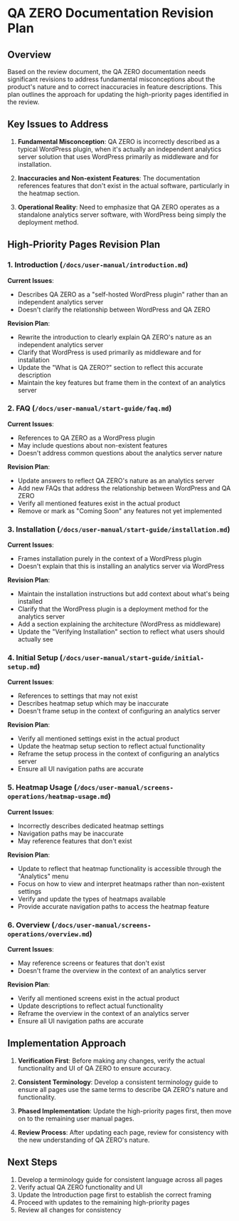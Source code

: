 # QA ZERO Documentation Revision Plan

## Overview

Based on the review document, the QA ZERO documentation needs significant revisions to address fundamental misconceptions about the product's nature and to correct inaccuracies in feature descriptions. This plan outlines the approach for updating the high-priority pages identified in the review.

## Key Issues to Address

1. **Fundamental Misconception**: QA ZERO is incorrectly described as a typical WordPress plugin, when it's actually an independent analytics server solution that uses WordPress primarily as middleware and for installation.

2. **Inaccuracies and Non-existent Features**: The documentation references features that don't exist in the actual software, particularly in the heatmap section.

3. **Operational Reality**: Need to emphasize that QA ZERO operates as a standalone analytics server software, with WordPress being simply the deployment method.

## High-Priority Pages Revision Plan

### 1. Introduction (`/docs/user-manual/introduction.md`)

**Current Issues**:
- Describes QA ZERO as a "self-hosted WordPress plugin" rather than an independent analytics server
- Doesn't clarify the relationship between WordPress and QA ZERO

**Revision Plan**:
- Rewrite the introduction to clearly explain QA ZERO's nature as an independent analytics server
- Clarify that WordPress is used primarily as middleware and for installation
- Update the "What is QA ZERO?" section to reflect this accurate description
- Maintain the key features but frame them in the context of an analytics server

### 2. FAQ (`/docs/user-manual/start-guide/faq.md`)

**Current Issues**:
- References to QA ZERO as a WordPress plugin
- May include questions about non-existent features
- Doesn't address common questions about the analytics server nature

**Revision Plan**:
- Update answers to reflect QA ZERO's nature as an analytics server
- Add new FAQs that address the relationship between WordPress and QA ZERO
- Verify all mentioned features exist in the actual product
- Remove or mark as "Coming Soon" any features not yet implemented

### 3. Installation (`/docs/user-manual/start-guide/installation.md`)

**Current Issues**:
- Frames installation purely in the context of a WordPress plugin
- Doesn't explain that this is installing an analytics server via WordPress

**Revision Plan**:
- Maintain the installation instructions but add context about what's being installed
- Clarify that the WordPress plugin is a deployment method for the analytics server
- Add a section explaining the architecture (WordPress as middleware)
- Update the "Verifying Installation" section to reflect what users should actually see

### 4. Initial Setup (`/docs/user-manual/start-guide/initial-setup.md`)

**Current Issues**:
- References to settings that may not exist
- Describes heatmap setup which may be inaccurate
- Doesn't frame setup in the context of configuring an analytics server

**Revision Plan**:
- Verify all mentioned settings exist in the actual product
- Update the heatmap setup section to reflect actual functionality
- Reframe the setup process in the context of configuring an analytics server
- Ensure all UI navigation paths are accurate

### 5. Heatmap Usage (`/docs/user-manual/screens-operations/heatmap-usage.md`)

**Current Issues**:
- Incorrectly describes dedicated heatmap settings
- Navigation paths may be inaccurate
- May reference features that don't exist

**Revision Plan**:
- Update to reflect that heatmap functionality is accessible through the "Analytics" menu
- Focus on how to view and interpret heatmaps rather than non-existent settings
- Verify and update the types of heatmaps available
- Provide accurate navigation paths to access the heatmap feature

### 6. Overview (`/docs/user-manual/screens-operations/overview.md`)

**Current Issues**:
- May reference screens or features that don't exist
- Doesn't frame the overview in the context of an analytics server

**Revision Plan**:
- Verify all mentioned screens exist in the actual product
- Update descriptions to reflect actual functionality
- Reframe the overview in the context of an analytics server
- Ensure all UI navigation paths are accurate

## Implementation Approach

1. **Verification First**: Before making any changes, verify the actual functionality and UI of QA ZERO to ensure accuracy.

2. **Consistent Terminology**: Develop a consistent terminology guide to ensure all pages use the same terms to describe QA ZERO's nature and functionality.

3. **Phased Implementation**: Update the high-priority pages first, then move on to the remaining user manual pages.

4. **Review Process**: After updating each page, review for consistency with the new understanding of QA ZERO's nature.

## Next Steps

1. Develop a terminology guide for consistent language across all pages
2. Verify actual QA ZERO functionality and UI
3. Update the Introduction page first to establish the correct framing
4. Proceed with updates to the remaining high-priority pages
5. Review all changes for consistency

